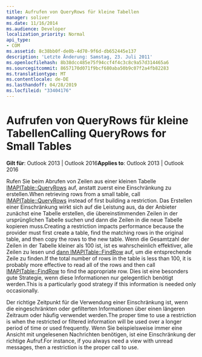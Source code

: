 ```yaml
---
title: Aufrufen von QueryRows für kleine Tabellen
manager: soliver
ms.date: 11/16/2014
ms.audience: Developer
localization_priority: Normal
api_type:
- COM
ms.assetid: 8c38bb0f-de0b-4d70-9f6d-db652445e137
description: 'Letzte Änderung: Samstag, 23. Juli 2011'
ms.openlocfilehash: 8b38dcc485e75f94ccf4f4c3c8c9a57d314465a6
ms.sourcegitcommit: 8657170d071f9bcf680aba50b9c07f2a4fb82283
ms.translationtype: MT
ms.contentlocale: de-DE
ms.lasthandoff: 04/28/2019
ms.locfileid: "33404176"
---
```

# <a name="calling-queryrows-for-small-tables"></a><span data-ttu-id="4bdda-103">Aufrufen von QueryRows für kleine Tabellen</span><span class="sxs-lookup"><span data-stu-id="4bdda-103">Calling QueryRows for Small Tables</span></span>

  
  
<span data-ttu-id="4bdda-104">**Gilt für**: Outlook 2013 | Outlook 2016</span><span class="sxs-lookup"><span data-stu-id="4bdda-104">**Applies to**: Outlook 2013 | Outlook 2016</span></span> 
  
<span data-ttu-id="4bdda-105">Rufen Sie beim Abrufen von Zeilen aus einer kleinen Tabelle [IMAPITable::QueryRows](imapitable-queryrows.md) auf, anstatt zuerst eine Einschränkung zu erstellen.</span><span class="sxs-lookup"><span data-stu-id="4bdda-105">When retrieving rows from a small table, call [IMAPITable::QueryRows](imapitable-queryrows.md) instead of first building a restriction.</span></span> <span data-ttu-id="4bdda-106">Das Erstellen einer Einschränkung wirkt sich auf die Leistung aus, da der Anbieter zunächst eine Tabelle erstellen, die übereinstimmenden Zeilen in der ursprünglichen Tabelle suchen und dann die Zeilen in die neue Tabelle kopieren muss.</span><span class="sxs-lookup"><span data-stu-id="4bdda-106">Creating a restriction impacts performance because the provider must first create a table, find the matching rows in the original table, and then copy the rows to the new table.</span></span> <span data-ttu-id="4bdda-107">Wenn die Gesamtzahl der Zeilen in der Tabelle kleiner als 100 ist, ist es wahrscheinlich effektiver, alle Zeilen zu lesen und [dann IMAPITable::FindRow](imapitable-findrow.md) auf, um die entsprechende Zeile zu finden.</span><span class="sxs-lookup"><span data-stu-id="4bdda-107">If the total number of rows in the table is less than 100, it is probably more effective to read all of the rows and then call [IMAPITable::FindRow](imapitable-findrow.md) to find the appropriate row.</span></span> <span data-ttu-id="4bdda-108">Dies ist eine besonders gute Strategie, wenn diese Informationen nur gelegentlich benötigt werden.</span><span class="sxs-lookup"><span data-stu-id="4bdda-108">This is a particularly good strategy if this information is needed only occasionally.</span></span> 
  
<span data-ttu-id="4bdda-109">Der richtige Zeitpunkt für die Verwendung einer Einschränkung ist, wenn die eingeschränkten oder gefilterten Informationen über einen längeren Zeitraum oder häufig verwendet werden.</span><span class="sxs-lookup"><span data-stu-id="4bdda-109">The proper time to use a restriction is when the restricted or filtered information will be used over a longer period of time or used frequently.</span></span> <span data-ttu-id="4bdda-110">Wenn Sie beispielsweise immer eine Ansicht mit ungelesenen Nachrichten benötigen, ist eine Einschränkung der richtige Aufruf.</span><span class="sxs-lookup"><span data-stu-id="4bdda-110">For instance, if you always need a view with unread messages, then a restriction is the proper call to use.</span></span>
  

